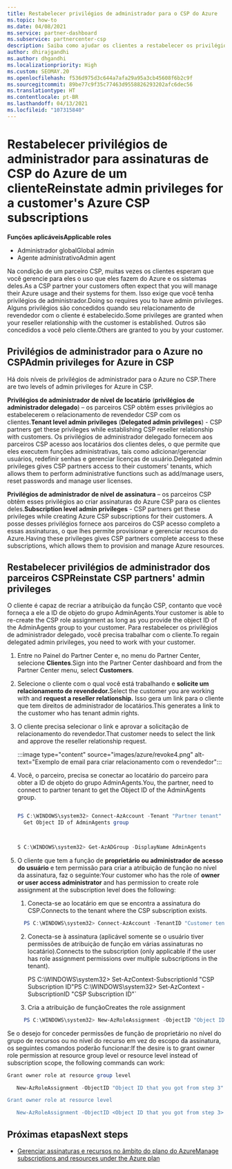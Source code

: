 ```yaml
---
title: Restabelecer privilégios de administrador para o CSP do Azure
ms.topic: how-to
ms.date: 04/08/2021
ms.service: partner-dashboard
ms.subservice: partnercenter-csp
description: Saiba como ajudar os clientes a restabelecer os privilégios de administrador de um parceiro para que ele possa ajudar a gerenciar as assinaturas de CSP do Azure de um cliente.
author: dhirajgandhi
ms.author: dhgandhi
ms.localizationpriority: High
ms.custom: SEOMAY.20
ms.openlocfilehash: f536d975d3c644a7afa29a95a3cb45608f6b2c9f
ms.sourcegitcommit: 89be77c9f35c77463d9558826293202afc6dec56
ms.translationtype: HT
ms.contentlocale: pt-BR
ms.lasthandoff: 04/13/2021
ms.locfileid: "107315840"
---
```

# <a name="reinstate-admin-privileges-for-a-customers-azure-csp-subscriptions"></a><span data-ttu-id="f0f9a-103">Restabelecer privilégios de administrador para assinaturas de CSP do Azure de um cliente</span><span class="sxs-lookup"><span data-stu-id="f0f9a-103">Reinstate admin privileges for a customer's Azure CSP subscriptions</span></span>  

<span data-ttu-id="f0f9a-104">**Funções aplicáveis**</span><span class="sxs-lookup"><span data-stu-id="f0f9a-104">**Applicable roles**</span></span>

- <span data-ttu-id="f0f9a-105">Administrador global</span><span class="sxs-lookup"><span data-stu-id="f0f9a-105">Global admin</span></span>
- <span data-ttu-id="f0f9a-106">Agente administrativo</span><span class="sxs-lookup"><span data-stu-id="f0f9a-106">Admin agent</span></span>

<span data-ttu-id="f0f9a-107">Na condição de um parceiro CSP, muitas vezes os clientes esperam que você gerencie para eles o uso que eles fazem do Azure e os sistemas deles.</span><span class="sxs-lookup"><span data-stu-id="f0f9a-107">As a CSP partner your customers often expect that you will manage their Azure usage and their systems for them.</span></span> <span data-ttu-id="f0f9a-108">Isso exige que você tenha privilégios de administrador.</span><span class="sxs-lookup"><span data-stu-id="f0f9a-108">Doing so requires you to have admin privileges.</span></span> <span data-ttu-id="f0f9a-109">Alguns privilégios são concedidos quando seu relacionamento de revendedor com o cliente é estabelecido.</span><span class="sxs-lookup"><span data-stu-id="f0f9a-109">Some privileges are granted when your reseller relationship with the customer is established.</span></span> <span data-ttu-id="f0f9a-110">Outros são concedidos a você pelo cliente.</span><span class="sxs-lookup"><span data-stu-id="f0f9a-110">Others are granted to you by your customer.</span></span>

## <a name="admin-privileges-for-azure-in-csp"></a><span data-ttu-id="f0f9a-111">Privilégios de administrador para o Azure no CSP</span><span class="sxs-lookup"><span data-stu-id="f0f9a-111">Admin privileges for Azure in CSP</span></span>

<span data-ttu-id="f0f9a-112">Há dois níveis de privilégios de administrador para o Azure no CSP.</span><span class="sxs-lookup"><span data-stu-id="f0f9a-112">There are two levels of admin privileges for Azure in CSP.</span></span>

<span data-ttu-id="f0f9a-113">**Privilégios de administrador de nível de locatário** (**privilégios de administrador delegado**) – os parceiros CSP obtêm esses privilégios ao estabelecerem o relacionamento de revendedor CSP com os clientes.</span><span class="sxs-lookup"><span data-stu-id="f0f9a-113">**Tenant level admin privileges** (**Delegated admin privileges**) -  CSP partners get these privileges while establishing CSP reseller relationship with customers.</span></span> <span data-ttu-id="f0f9a-114">Os privilégios de administrador delegado fornecem aos parceiros CSP acesso aos locatários dos clientes deles, o que permite que eles executem funções administrativas, tais como adicionar/gerenciar usuários, redefinir senhas e gerenciar licenças de usuário.</span><span class="sxs-lookup"><span data-stu-id="f0f9a-114">Delegated admin privileges gives CSP partners access to their customers' tenants, which allows them to perform administrative functions such as add/manage users, reset passwords and manage user licenses.</span></span>

<span data-ttu-id="f0f9a-115">**Privilégios de administrador de nível de assinatura** – os parceiros CSP obtêm esses privilégios ao criar assinaturas do Azure CSP para os clientes deles.</span><span class="sxs-lookup"><span data-stu-id="f0f9a-115">**Subscription level admin privileges** - CSP partners get these privileges while creating Azure CSP subscriptions for their customers.</span></span> <span data-ttu-id="f0f9a-116">A posse desses privilégios fornece aos parceiros do CSP acesso completo a essas assinaturas, o que lhes permite provisionar e gerenciar recursos do Azure.</span><span class="sxs-lookup"><span data-stu-id="f0f9a-116">Having these privileges gives CSP partners complete access to these subscriptions, which allows them to provision and manage Azure resources.</span></span>

## <a name="reinstate-csp-partners-admin-privileges"></a><span data-ttu-id="f0f9a-117">Restabelecer privilégios de administrador dos parceiros CSP</span><span class="sxs-lookup"><span data-stu-id="f0f9a-117">Reinstate CSP partners' admin privileges</span></span>

<span data-ttu-id="f0f9a-118">O cliente é capaz de recriar a atribuição da função CSP, contanto que você forneça a ele a ID de objeto do grupo AdminAgents.</span><span class="sxs-lookup"><span data-stu-id="f0f9a-118">Your customer is able to re-create the CSP role assignment as long as you provide the object ID of the AdminAgents group to your customer.</span></span> <span data-ttu-id="f0f9a-119">Para restabelecer os privilégios de administrador delegado, você precisa trabalhar com o cliente.</span><span class="sxs-lookup"><span data-stu-id="f0f9a-119">To regain delegated admin privileges, you need to work with your customer.</span></span>

1. <span data-ttu-id="f0f9a-120">Entre no Painel do Partner Center e, no menu do Partner Center, selecione **Clientes**.</span><span class="sxs-lookup"><span data-stu-id="f0f9a-120">Sign into the Partner Center dashboard and from the Partner Center menu, select **Customers**.</span></span>

2. <span data-ttu-id="f0f9a-121">Selecione o cliente com o qual você está trabalhando e **solicite um relacionamento de revendedor.**</span><span class="sxs-lookup"><span data-stu-id="f0f9a-121">Select the customer you are working with and **request a reseller relationship.**</span></span> <span data-ttu-id="f0f9a-122">Isso gera um link para o cliente que tem direitos de administrador de locatários.</span><span class="sxs-lookup"><span data-stu-id="f0f9a-122">This generates a link to the customer who has tenant admin rights.</span></span>

3. <span data-ttu-id="f0f9a-123">O cliente precisa selecionar o link e aprovar a solicitação de relacionamento do revendedor.</span><span class="sxs-lookup"><span data-stu-id="f0f9a-123">That customer needs to select the link and approve the reseller relationship request.</span></span>

   :::image type="content" source="images/azure/revoke4.png" alt-text="Exemplo de email para criar relacionamento com o revendedor":::

4. <span data-ttu-id="f0f9a-125">Você, o parceiro, precisa se conectar ao locatário do parceiro para obter a ID de objeto do grupo AdminAgents.</span><span class="sxs-lookup"><span data-stu-id="f0f9a-125">You, the partner, need to connect to partner tenant to get the Object ID of the AdminAgents group.</span></span>

  
    ```powershell

    PS C:\WINDOWS\system32> Connect-AzAccount -Tenant "Partner tenant"
      Get Object ID of AdminAgents group
   
    

   S C:\WINDOWS\system32> Get-AzADGroup -DisplayName AdminAgents
    ```


5. <span data-ttu-id="f0f9a-126">O cliente que tem a função de **proprietário ou administrador de acesso do usuário** e tem permissão para criar a atribuição de função no nível da assinatura, faz o seguinte:</span><span class="sxs-lookup"><span data-stu-id="f0f9a-126">Your customer who has the role of **owner or user access administrator** and has permission to create role assignment at the subscription level does the following:</span></span>


    1. <span data-ttu-id="f0f9a-127">Conecta-se ao locatário em que se encontra a assinatura do CSP.</span><span class="sxs-lookup"><span data-stu-id="f0f9a-127">Connects to the tenant where the CSP subscription exists.</span></span>
      ```powershell
        PS C:\WINDOWS\system32> Connect-AzAccount -TenantID "Customer tenant"
      ```

    2. <span data-ttu-id="f0f9a-128">Conecta-se à assinatura (aplicável somente se o usuário tiver permissões de atribuição de função em várias assinaturas no locatário).</span><span class="sxs-lookup"><span data-stu-id="f0f9a-128">Connects to the subscription (only applicable if the user has role assignment permissions over multiple subscriptions in the tenant).</span></span>
   
         <span data-ttu-id="f0f9a-129">PS C:\WINDOWS\system32> Set-AzContext-SubscriptionId "CSP Subscription ID"</span><span class="sxs-lookup"><span data-stu-id="f0f9a-129">PS C:\WINDOWS\system32> Set-AzContext -SubscriptionID "CSP Subscription ID"\`</span></span>


    3. <span data-ttu-id="f0f9a-130">Cria a atribuição de função</span><span class="sxs-lookup"><span data-stu-id="f0f9a-130">Creates the role assignment</span></span>
    
    ```powershell
      PS C:\WINDOWS\system32> New-AzRoleAssignment -ObjectID "Object ID of the Admin Agents group- needs to be provided by partner" -RoleDefinitionName "Owner" -Scope "/subscriptions/CSP subscription ID"
    ```


<span data-ttu-id="f0f9a-131">Se o desejo for conceder permissões de função de proprietário no nível do grupo de recursos ou no nível do recurso em vez do escopo da assinatura, os seguintes comandos poderão funcionar:</span><span class="sxs-lookup"><span data-stu-id="f0f9a-131">If the desire is to grant owner role permission at resource group level or resource level instead of subscription scope, the following commands can work:</span></span>


```powershell
Grant owner role at resource group level

   New-AzRoleAssignment -ObjectID "Object ID that you got from step 3" -RoleDefinitionName Owner -Scope "/subscriptions/"SubscriptionID of CSP subscription"/resourceGroups/"Resource group name"

Grant owner role at resource level

   New-AzRoleAssignment -ObjectID <Object ID that you got from step 3> -RoleDefinitionName Owner -Scope "Resource URI"
```


## <a name="next-steps"></a><span data-ttu-id="f0f9a-132">Próximas etapas</span><span class="sxs-lookup"><span data-stu-id="f0f9a-132">Next steps</span></span>

- [<span data-ttu-id="f0f9a-133">Gerenciar assinaturas e recursos no âmbito do plano do Azure</span><span class="sxs-lookup"><span data-stu-id="f0f9a-133">Manage subscriptions and resources under the Azure plan</span></span>](azure-plan-manage.md)
